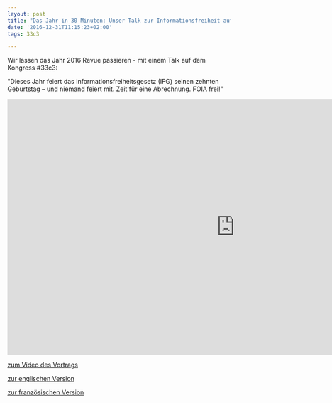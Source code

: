 ```yaml
---
layout: post
title: "Das Jahr in 30 Minuten: Unser Talk zur Informationsfreiheit auf dem #33c3"
date: '2016-12-31T11:15:23+02:00'
tags: 33c3

---
```


Wir lassen das Jahr 2016 Revue passieren - mit einem Talk auf dem Kongress #33c3:

"Dieses Jahr feiert das Informationsfreiheitsgesetz (IFG) seinen zehnten Geburtstag – und niemand feiert mit. Zeit für eine Abrechnung. FOIA frei!"

<iframe width="1024" height="576" src="https://media.ccc.de/v/33c3-7811-irren_ist_staatlich/oembed" frameborder="0" allowfullscreen></iframe>

[zum Video des Vortrags](https://media.ccc.de/v/33c3-7811-irren_ist_staatlich)

[zur englischen Version](https://www.youtube.com/watch?v=aoa0gLERU_Y)

[zur französischen Version](https://www.youtube.com/watch?v=oGcnT26hQc0)
